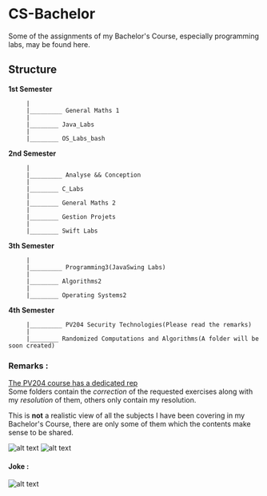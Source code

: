 # CS-Bachelor

Some of the assignments of my Bachelor's Course, especially programming labs, may be found here.

## Structure 

**1st Semester**
```      
     |  
     |_________ General Maths 1 
     |  
     |________ Java_Labs
     |  
     |________ OS_Labs_bash 
```


**2nd Semester** 
```    
     |  
     |_________ Analyse && Conception 
     |  
     |________ C_Labs 
     |  
     |________ General Maths 2  
     |  
     |________ Gestion Projets
     |
     |________ Swift Labs
```

**3th Semester**
```
     |  
     |_________ Programming3(JavaSwing Labs)
     |  
     |________ Algorithms2
     |
     |________ Operating Systems2
```

**4th Semester**
```
     |_________ PV204 Security Technologies(Please read the remarks)
     |  
     |________ Randomized Computations and Algorithms(A folder will be soon created)
```

### Remarks : 

[The PV204 course has a dedicated rep](https://github.com/OblackatO/PV204-Security-Technologies)   
Some folders contain the *correction* of the requested exercises along with my *resolution* of them, others only contain my resolution. 

This is **not** a realistic view of all the subjects I have been covering in my Bachelor's Course, there are only some of them which the contents make sense to be shared.


![alt text](https://github.com/pegom96/CS-Bachelor/blob/master/Pics%20/f8e72e7d126772e56a65295c28020e17.jpg)
![alt text](https://github.com/pegom96/CS-Bachelor/blob/master/Pics%20/logo_uni.jpg)


#### Joke : 
![alt text](https://github.com/pegom96/CS-Bachelor/blob/master/Pics%20/big_fan.jpg)
